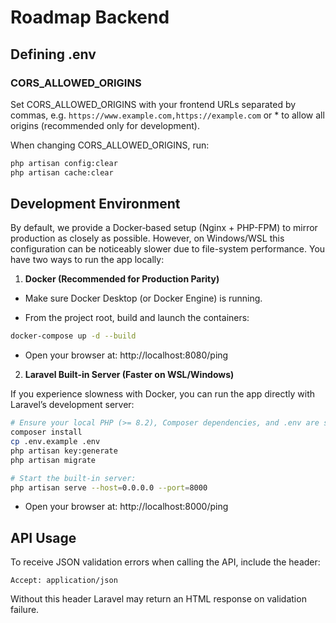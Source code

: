 # Roadmap Backend

## Defining .env

### CORS_ALLOWED_ORIGINS

Set CORS_ALLOWED_ORIGINS with your frontend URLs separated by commas, e.g. `https://www.example.com,https://example.com` or * to allow all origins (recommended only for development).

When changing CORS_ALLOWED_ORIGINS, run:

```bash
php artisan config:clear
php artisan cache:clear
```

## Development Environment

By default, we provide a Docker‐based setup (Nginx + PHP-FPM) to mirror production as closely as possible. However, on Windows/WSL this configuration can be noticeably slower due to file-system performance. You have two ways to run the app locally:

1. **Docker (Recommended for Production Parity)**  
- Make sure Docker Desktop (or Docker Engine) is running.  

- From the project root, build and launch the containers:
 ```bash
 docker-compose up -d --build
 ```

- Open your browser at: http://localhost:8080/ping
  
2. **Laravel Built-in Server (Faster on WSL/Windows)**  

If you experience slowness with Docker, you can run the app directly with Laravel’s development server:
```bash
# Ensure your local PHP (>= 8.2), Composer dependencies, and .env are set up
composer install
cp .env.example .env
php artisan key:generate
php artisan migrate

# Start the built-in server:
php artisan serve --host=0.0.0.0 --port=8000
```

- Open your browser at: http://localhost:8000/ping

## API Usage

To receive JSON validation errors when calling the API, include the header:

```
Accept: application/json
```

Without this header Laravel may return an HTML response on validation failure.
